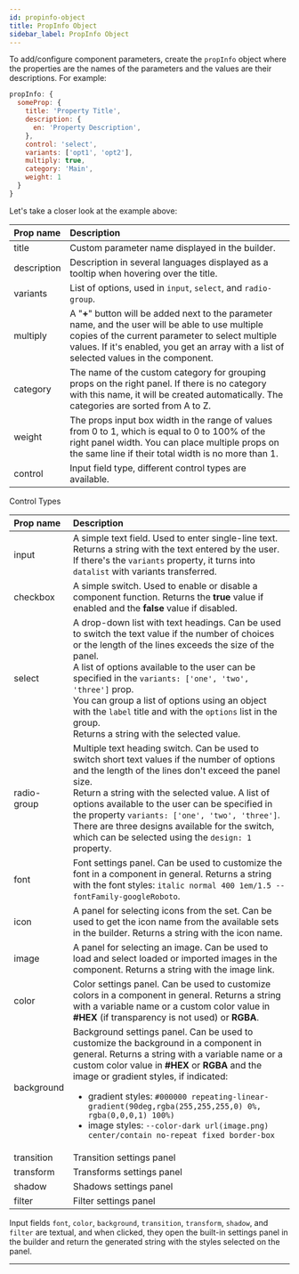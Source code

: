 ```yaml
---
id: propinfo-object
title: PropInfo Object
sidebar_label: PropInfo Object
---
```


To add/configure component parameters, create the `propInfo` object where the properties are the names of the parameters and the values are their descriptions. For example:

```js
propInfo: {
  someProp: {
    title: 'Property Title',
    description: {
      en: 'Property Description',
    },
    control: 'select',
    variants: ['opt1', 'opt2'],
    multiply: true,
    category: 'Main',
    weight: 1
  }
}
```

Let's take a closer look at the example above:

| Prop name   | Description                                                                                                                                                                                                                                        |
| :---------- | :------------------------------------------------------------------------------------------------------------------------------------------------------------------------------------------------------------------------------------------------- |
| title       | Custom parameter name displayed in the builder.                                                                                                                                                                                                    |
| description | Description in several languages displayed as a tooltip when hovering over the title.                                                                                                                                                              |
| variants    | List of options, used in `input`, `select`, and `radio-group`.                                                                                                                                                                                     |
| multiply    | A "**+**" button will be added next to the parameter name, and the user will be able to use multiple copies of the current parameter to select multiple values. If it's enabled, you get an array with a list of selected values in the component. |
| category    | The name of the custom category for grouping props on the right panel. If there is no category with this name, it will be created automatically. The categories are sorted from A to Z.                                                            |
| weight      | The props input box width in the range of values from 0 to 1, which is equal to 0 to 100% of the right panel width. You can place multiple props on the same line if their total width is no more than 1.                                          |
| control     | Input field type, different control types are available.                                                                                                                                                                                           |

Control Types

| Prop name   | Description                                                                                                                                                                                                                                                                                                                                                                                                                                                |
| :---------- | :--------------------------------------------------------------------------------------------------------------------------------------------------------------------------------------------------------------------------------------------------------------------------------------------------------------------------------------------------------------------------------------------------------------------------------------------------------- |
| input       | A simple text field. Used to enter single-line text. Returns a string with the text entered by the user.<br/>If there's the `variants` property, it turns into `datalist` with variants transferred.                                                                                                                                                                                                                                                       |
| checkbox    | A simple switch. Used to enable or disable a component function. Returns the **true** value if enabled and the **false** value if disabled.                                                                                                                                                                                                                                                                                                                |
| select      | A drop-down list with text headings. Can be used to switch the text value if the number of choices or the length of the lines exceeds the size of the panel.<br/>A list of options available to the user can be specified in the `variants: ['one', 'two', 'three']` prop.<br/>You can group a list of options using an object with the `label` title and with the `options` list in the group.<br/>Returns a string with the selected value.              |
| radio-group | Multiple text heading switch. Can be used to switch short text values if the number of options and the length of the lines don't exceed the panel size.<br/>Return a string with the selected value. A list of options available to the user can be specified in the property `variants: ['one', 'two', 'three']`.<br/> There are three designs available for the switch, which can be selected using the `design: 1` property.                            |
| font        | Font settings panel. Can be used to customize the font in a component in general. Returns a string with the font styles: `italic normal 400 1em/1.5 --fontFamily-googleRoboto`.                                                                                                                                                                                                                                                                            |
| icon        | A panel for selecting icons from the set. Can be used to get the icon name from the available sets in the builder. Returns a string with the icon name.                                                                                                                                                                                                                                                                                                    |
| image       | A panel for selecting an image. Can be used to load and select loaded or imported images in the component. Returns a string with the image link.                                                                                                                                                                                                                                                                                                           |
| color       | Color settings panel. Can be used to customize colors in a component in general. Returns a string with a variable name or a custom color value in **#HEX** (if transparency is not used) or **RGBA**.                                                                                                                                                                                                                                                      |
| background  | Background settings panel. Can be used to customize the background in a component in general. Returns a string with a variable name or a custom color value in **#HEX** or **RGBA** and the image or gradient styles, if indicated: <ul><li>gradient styles: `#000000 repeating-linear-gradient(90deg,rgba(255,255,255,0) 0%, rgba(0,0,0,1) 100%)`</li><li>image styles: `--color-dark url(image.png) center/contain no-repeat fixed border-box`</li></ul> |
| transition  | Transition settings panel                                                                                                                                                                                                                                                                                                                                                                                                                                  |
| transform   | Transforms settings panel                                                                                                                                                                                                                                                                                                                                                                                                                                  |
| shadow      | Shadows settings panel                                                                                                                                                                                                                                                                                                                                                                                                                                     |
| filter      | Filter settings panel                                                                                                                                                                                                                                                                                                                                                                                                                                      |

Input fields `font`, `color`, `background`, `transition`, `transform`, `shadow`, and `filter` are textual, and when clicked, they open the built-in settings panel in the builder and return the generated string with the styles selected on the panel.

---
